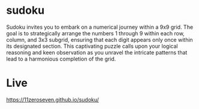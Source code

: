 # sudoku


Sudoku invites you to embark on a numerical journey within a 9x9 grid. The goal is to strategically arrange the numbers 1 through 9 within each row, column, and 3x3 subgrid, ensuring that each digit appears only once within its designated section. This captivating puzzle calls upon your logical reasoning and keen observation as you unravel the intricate patterns that lead to a harmonious completion of the grid.

# Live 
https://11zeroseven.github.io/sudoku/
